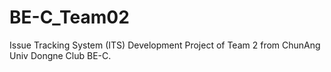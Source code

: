 # BE-C_Team02
 Issue Tracking System (ITS) Development Project of Team 2 from ChunAng Univ Dongne Club BE-C.
